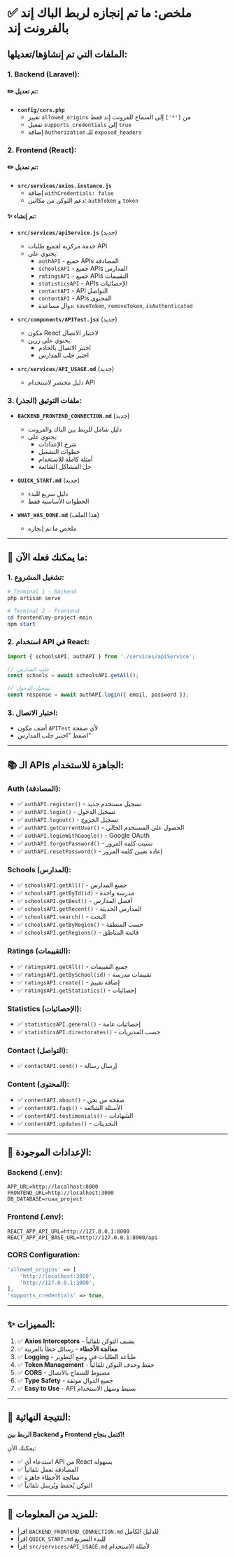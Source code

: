 # ✅ ملخص: ما تم إنجازه لربط الباك إند بالفرونت إند

## الملفات التي تم إنشاؤها/تعديلها:

### 1. Backend (Laravel):

#### ✏️ تم تعديل:
- **`config/cors.php`**
  - تغيير `allowed_origins` من `['*']` إلى السماح للفرونت إند فقط
  - تفعيل `supports_credentials` إلى `true`
  - إضافة `Authorization` للـ `exposed_headers`

### 2. Frontend (React):

#### ✏️ تم تعديل:
- **`src/services/axios.instance.js`**
  - إضافة `withCredentials: false`
  - دعم التوكن من مكانين: `authToken` و `token`

#### ✨ تم إنشاء:
- **`src/services/apiService.js`** (جديد)
  - خدمة مركزية لجميع طلبات API
  - يحتوي على:
    - `authAPI` - جميع APIs المصادقة
    - `schoolsAPI` - جميع APIs المدارس
    - `ratingsAPI` - جميع APIs التقييمات
    - `statisticsAPI` - APIs الإحصائيات
    - `contactAPI` - API التواصل
    - `contentAPI` - APIs المحتوى
    - دوال مساعدة: `saveToken`, `removeToken`, `isAuthenticated`

- **`src/components/APITest.jsx`** (جديد)
  - مكون React لاختبار الاتصال
  - يحتوي على زرين:
    - اختبر الاتصال بالخادم
    - اختبر جلب المدارس

- **`src/services/API_USAGE.md`** (جديد)
  - دليل مختصر لاستخدام API

### 3. ملفات التوثيق (الجذر):

- **`BACKEND_FRONTEND_CONNECTION.md`** (جديد)
  - دليل شامل للربط بين الباك والفرونت
  - يحتوي على:
    - شرح الإعدادات
    - خطوات التشغيل
    - أمثلة كاملة للاستخدام
    - حل المشاكل الشائعة

- **`QUICK_START.md`** (جديد)
  - دليل سريع للبدء
  - الخطوات الأساسية فقط

- **`WHAT_WAS_DONE.md`** (هذا الملف)
  - ملخص ما تم إنجازه

---

## 🎯 ما يمكنك فعله الآن:

### 1. تشغيل المشروع:
```powershell
# Terminal 1 - Backend
php artisan serve

# Terminal 2 - Frontend  
cd frontend\my-project-main
npm start
```

### 2. استخدام API في React:
```javascript
import { schoolsAPI, authAPI } from './services/apiService';

// جلب المدارس
const schools = await schoolsAPI.getAll();

// تسجيل الدخول
const response = await authAPI.login({ email, password });
```

### 3. اختبار الاتصال:
- أضف مكون `APITest` لأي صفحة
- اضغط "اختبر جلب المدارس"

---

## 📚 الـ APIs الجاهزة للاستخدام:

### Auth (المصادقة):
- ✅ `authAPI.register()` - تسجيل مستخدم جديد
- ✅ `authAPI.login()` - تسجيل الدخول
- ✅ `authAPI.logout()` - تسجيل الخروج
- ✅ `authAPI.getCurrentUser()` - الحصول على المستخدم الحالي
- ✅ `authAPI.loginWithGoogle()` - Google OAuth
- ✅ `authAPI.forgotPassword()` - نسيت كلمة المرور
- ✅ `authAPI.resetPassword()` - إعادة تعيين كلمة المرور

### Schools (المدارس):
- ✅ `schoolsAPI.getAll()` - جميع المدارس
- ✅ `schoolsAPI.getById(id)` - مدرسة واحدة
- ✅ `schoolsAPI.getBest()` - أفضل المدارس
- ✅ `schoolsAPI.getRecent()` - المدارس الحديثة
- ✅ `schoolsAPI.search()` - البحث
- ✅ `schoolsAPI.getByRegion()` - حسب المنطقة
- ✅ `schoolsAPI.getRegions()` - قائمة المناطق

### Ratings (التقييمات):
- ✅ `ratingsAPI.getAll()` - جميع التقييمات
- ✅ `ratingsAPI.getBySchool(id)` - تقييمات مدرسة
- ✅ `ratingsAPI.create()` - إضافة تقييم
- ✅ `ratingsAPI.getStatistics()` - إحصائيات

### Statistics (الإحصائيات):
- ✅ `statisticsAPI.general()` - إحصائيات عامة
- ✅ `statisticsAPI.directorates()` - حسب المديريات

### Contact (التواصل):
- ✅ `contactAPI.send()` - إرسال رسالة

### Content (المحتوى):
- ✅ `contentAPI.about()` - صفحة من نحن
- ✅ `contentAPI.faqs()` - الأسئلة الشائعة
- ✅ `contentAPI.testimonials()` - الشهادات
- ✅ `contentAPI.updates()` - التحديثات

---

## 🔧 الإعدادات الموجودة:

### Backend (.env):
```env
APP_URL=http://localhost:8000
FRONTEND_URL=http://localhost:3000
DB_DATABASE=ruaa_project
```

### Frontend (.env):
```env
REACT_APP_API_URL=http://127.0.0.1:8000
REACT_APP_API_BASE_URL=http://127.0.0.1:8000/api
```

### CORS Configuration:
```php
'allowed_origins' => [
    'http://localhost:3000',
    'http://127.0.0.1:3000',
],
'supports_credentials' => true,
```

---

## ✨ المميزات:

1. ✅ **Axios Interceptors** - يضيف التوكن تلقائياً
2. ✅ **معالجة الأخطاء** - رسائل خطأ بالعربية
3. ✅ **Logging** - طباعة الطلبات في وضع التطوير
4. ✅ **Token Management** - حفظ وحذف التوكن تلقائياً
5. ✅ **CORS** - مضبوط للسماح بالاتصال
6. ✅ **Type Safety** - جميع الدوال موثقة
7. ✅ **Easy to Use** - API بسيط وسهل الاستخدام

---

## 🎉 النتيجة النهائية:

**الربط بين Backend و Frontend اكتمل بنجاح!**

يمكنك الآن:
- ✅ استدعاء أي API من React بسهولة
- ✅ المصادقة تعمل تلقائياً
- ✅ معالجة الأخطاء جاهزة
- ✅ التوكن يُحفظ ويُرسل تلقائياً

---

## 📖 للمزيد من المعلومات:

- اقرأ `BACKEND_FRONTEND_CONNECTION.md` للدليل الكامل
- اقرأ `QUICK_START.md` للبدء السريع
- اقرأ `src/services/API_USAGE.md` لأمثلة الاستخدام
